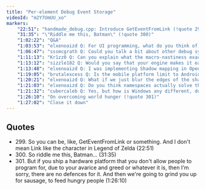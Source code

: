 ```yaml
---
title: "Per-element Debug Event Storage"
videoId: "m2Y7UmUU_xo"
markers:
    "22:51": "handmade_debug.cpp: Introduce GetEventFromLink (!quote 299)"
    "31:35": "\"Riddle me this, Batman\" (!quote 300)"
    "1:02:22": "Q&A"
    "1:03:53": "elxenoaizd Q: For UI programming, what do you think of the MVC (Model View Controller) pattern? Is it of any practical use?"
    "1:06:47": "sssmcgrath Q: Could you talk a bit about other debug system-y stuff you've done before? I've done all sorts of debug systems, not much like what you're doing now, and I'm curious what other stuff you may have done (just high level description, one-sentence descriptions are fine). Thanks!"
    "1:11:13": "Kr1zz0 Q: Can you explain what the macro-nastiness exactly does? Why do you have two underscore \"levels\"?"
    "1:13:12": "sizzle182 Q: Would you say that your engine makes it easy for a new programmer to come in and add functionality?"
    "1:13:48": "elxenoaizd Q: I was implementing Shadow mapping in OpenGL. It seems that there's a lot of issues and artifacts: Shadow Acne, Peter Panning etc., and to work around those you end up with something more complex and expensive. I kind of find it hard to believe that games with decent graphics use this technique. Do you know of any other good way to implement shadows, or do we just have to work around its limitations?"
    "1:19:05": "brutalexcess Q: Is the mobile platform limit to Android-only (excluding iOS) for any particular reason?"
    "1:20:21": "elxenoaizd Q: What if we just blur the edges of the shadows? (Gaussian blur)"
    "1:21:03": "elxenoaizd Q: Do you think namespaces actually solve the problem of naming collisions? Or there's no need for them and the usual C-style 'SystemName_Function' suffices?"
    "1:21:32": "cubercaleb Q: Yes, but how is Windows any different, don't you need to compile Windows programs on Windows?"
    "1:26:10": "On overcoming world hunger (!quote 301)"
    "1:27:02": "Close it down"
---
```


## Quotes

* 299\. So you can be, like, GetEventFromLink or something. And I don't mean Link like the character in Legend of Zelda (22:51)
* 300\. So riddle me this, Batman... (31:35)
* 301\. But if you ship a hardware platform that you don't allow people to program for, due to your avarice and greed or whatever it is, then I'm sorry, there are no defences for it. And then we're going to grind you up for sausage, to feed hungry people (1:26:10)
